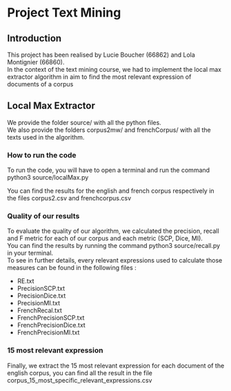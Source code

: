 # Project Text Mining

## Introduction

This project has been realised by Lucie Boucher (66862) and Lola Montignier (66860).\
In the context of the text mining course, we had to implement the local max extractor algorithm in aim to find the most relevant expression of documents of a corpus

## Local Max Extractor

We provide the folder source/ with all the python files.\
We also provide the folders corpus2mw/ and frenchCorpus/ with all the texts used in the algorithm.

### How to run the code

To run the code, you will have to open a terminal and run the command python3 source/localMax.py 

You can find the results for the english and french corpus respectively in the files corpus2.csv and frenchcorpus.csv

### Quality of our results

To evaluate the quality of our algorithm, we calculated the precision, recall and F metric for each of our corpus and each metric (SCP, Dice, MI).\
 You can find the results by running the command python3 source/recall.py in your terminal. \
 To see in further details, every relevant expressions used to calculate those measures can be found in the following files : 
* RE.txt
* PrecisionSCP.txt
* PrecisionDice.txt
* PrecisionMI.txt
* FrenchRecal.txt
* FrenchPrecisionSCP.txt
* FrenchPrecisionDice.txt
* FrenchPrecisionMI.txt

### 15 most relevant expression

Finally, we extract the 15 most relevant expression for each document of the english corpus, you can find all the result in the file corpus_15_most_specific_relevant_expressions.csv 